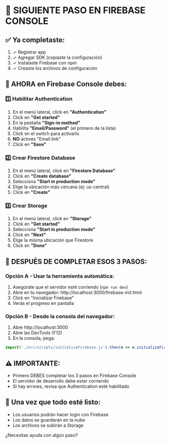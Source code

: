 # 🎯 SIGUIENTE PASO EN FIREBASE CONSOLE

## ✅ Ya completaste:
1. ✓ Registrar app
2. ✓ Agregar SDK (copiaste la configuración)
3. ✓ Instalaste Firebase con npm
4. ✓ Creaste los archivos de configuración

## 📌 AHORA en Firebase Console debes:

### 1️⃣ **Habilitar Authentication**
1. En el menú lateral, click en **"Authentication"**
2. Click en **"Get started"**
3. En la pestaña **"Sign-in method"**
4. Habilita **"Email/Password"** (el primero de la lista)
5. Click en el switch para activarlo
6. **NO** actives "Email link" 
7. Click en **"Save"**

### 2️⃣ **Crear Firestore Database**
1. En el menú lateral, click en **"Firestore Database"**
2. Click en **"Create database"**
3. Selecciona **"Start in production mode"**
4. Elige la ubicación más cercana (ej: us-central)
5. Click en **"Create"**

### 3️⃣ **Crear Storage**
1. En el menú lateral, click en **"Storage"**
2. Click en **"Get started"**
3. Selecciona **"Start in production mode"**
4. Click en **"Next"**
5. Elige la misma ubicación que Firestore
6. Click en **"Done"**

## 🚀 DESPUÉS DE COMPLETAR ESOS 3 PASOS:

### Opción A - Usar la herramienta automática:
1. Asegúrate que el servidor esté corriendo (`npm run dev`)
2. Abre en tu navegador: http://localhost:3000/firebase-init.html
3. Click en "Inicializar Firebase"
4. Verás el progreso en pantalla

### Opción B - Desde la consola del navegador:
1. Abre http://localhost:3000
2. Abre las DevTools (F12)
3. En la consola, pega:
```javascript
import('./src/scripts/initializeFirebase.js').then(m => m.initializeFirebase())
```

## ⚠️ IMPORTANTE:
- Primero DEBES completar los 3 pasos en Firebase Console
- El servidor de desarrollo debe estar corriendo
- Si hay errores, revisa que Authentication esté habilitado

## 🎉 Una vez que todo esté listo:
- Los usuarios podrán hacer login con Firebase
- Los datos se guardarán en la nube
- Los archivos se subirán a Storage

¿Necesitas ayuda con algún paso?